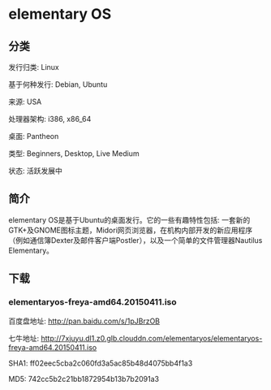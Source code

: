 # elementary OS

## 分类

发行归类: Linux

基于何种发行: Debian, Ubuntu

来源: USA

处理器架构: i386, x86_64

桌面: Pantheon

类型: Beginners, Desktop, Live Medium

状态: 活跃发展中

## 简介

elementary OS是基于Ubuntu的桌面发行。它的一些有趣特性包括: 一套新的GTK+及GNOME图标主题，Midori网页浏览器，在机构内部开发的新应用程序（例如通信簿Dexter及邮件客户端Postler），以及一个简单的文件管理器Nautilus Elementary。

## 下载

### elementaryos-freya-amd64.20150411.iso

百度盘地址: http://pan.baidu.com/s/1pJBrzOB

七牛地址: http://7xjuyu.dl1.z0.glb.clouddn.com/elementaryos/elementaryos-freya-amd64.20150411.iso

SHA1: ff02eec5cba2c060fd3a5ac85b48d4075bb4f1a3

MD5: 742cc5b2c21bb1872954b13b7b2091a3
